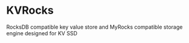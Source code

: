 # KVRocks
RocksDB compatible key value store and MyRocks compatible storage engine designed for KV SSD
